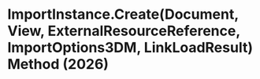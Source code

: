 # ImportInstance.Create(Document, View, ExternalResourceReference, ImportOptions3DM, LinkLoadResult) Method (2026)

﻿